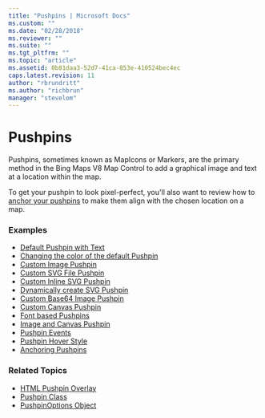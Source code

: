 ```yaml
---
title: "Pushpins | Microsoft Docs"
ms.custom: ""
ms.date: "02/28/2018"
ms.reviewer: ""
ms.suite: ""
ms.tgt_pltfrm: ""
ms.topic: "article"
ms.assetid: 0b81daa3-52d7-41ca-853e-410524bec4ec
caps.latest.revision: 11
author: "rbrundritt"
ms.author: "richbrun"
manager: "stevelom"
---
```

# Pushpins

Pushpins, sometimes known as MapIcons or Markers, are the primary method in the Bing Maps V8 Map Control to add a graphical image and text at a location within the map.

 To get your pushpin to look pixel-perfect, you'll also want to review how to [anchor your pushpins](../v8-web-control/anchoring-pushpins.md) to make them align with the chosen location on a map.
 

### Examples

  * [Default Pushpin with Text](../v8-web-control/default-pushpin-with-text-example.md)
  * [Changing the color of the default Pushpin](../v8-web-control/changing-the-color-of-the-default-pushpin.md)
  * [Custom Image Pushpin](../v8-web-control/custom-image-pushpin-example.md)
  * [Custom SVG File Pushpin](../v8-web-control/custom-svg-file-pushpin-example.md)
  * [Custom Inline SVG Pushpin](../v8-web-control/custom-inline-svg-pushpin-example.md)
  * [Dynamically create SVG Pushpin](../v8-web-control/dynamically-create-svg-pushpin-example.md)
  * [Custom Base64 Image Pushpin](../v8-web-control/custom-base64-image-pushpin-example.md)
  * [Custom Canvas Pushpin](../v8-web-control/custom-canvas-pushpin-example.md)
  * [Font based Pushpins](../v8-web-control/font-based-pushpins.md)
  * [Image and Canvas Pushpin](../v8-web-control/image-and-canvas-pushpin-example.md)
  * [Pushpin Events](../v8-web-control/pushpin-events-example.md)
  * [Pushpin Hover Style](../v8-web-control/pushpin-hover-style.md) 
  * [Anchoring Pushpins](../v8-web-control/anchoring-pushpins.md) 

### Related Topics

  * [HTML Pushpin Overlay](../v8-web-control/html-pushpin-overlay.md)
  * [Pushpin Class](../v8-web-control/pushpin-class.md)
  * [PushpinOptions Object](../v8-web-control/pushpinoptions-object.md)
